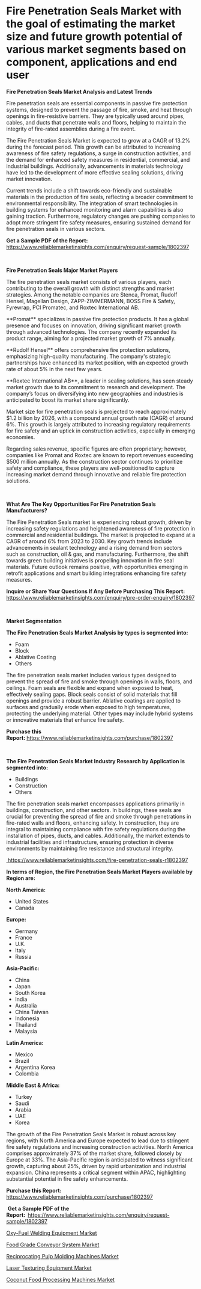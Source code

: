 <p><h1>Fire Penetration Seals Market with the goal of estimating the market size and future growth potential of various market segments based on component, applications and end user</h1></p><p><strong>Fire Penetration Seals Market Analysis and Latest Trends</strong></p>
<p><p>Fire penetration seals are essential components in passive fire protection systems, designed to prevent the passage of fire, smoke, and heat through openings in fire-resistive barriers. They are typically used around pipes, cables, and ducts that penetrate walls and floors, helping to maintain the integrity of fire-rated assemblies during a fire event.</p><p>The Fire Penetration Seals Market is expected to grow at a CAGR of 13.2% during the forecast period. This growth can be attributed to increasing awareness of fire safety regulations, a surge in construction activities, and the demand for enhanced safety measures in residential, commercial, and industrial buildings. Additionally, advancements in materials technology have led to the development of more effective sealing solutions, driving market innovation.</p><p>Current trends include a shift towards eco-friendly and sustainable materials in the production of fire seals, reflecting a broader commitment to environmental responsibility. The integration of smart technologies in building systems for enhanced monitoring and alarm capabilities is also gaining traction. Furthermore, regulatory changes are pushing companies to adopt more stringent fire safety measures, ensuring sustained demand for fire penetration seals in various sectors.</p></p>
<p><strong>Get a Sample PDF of the Report:&nbsp;</strong> <a href="https://www.reliablemarketinsights.com/enquiry/request-sample/1802397?utm_campaign=3520&utm_medium=2&utm_source=Github&utm_content=ia&utm_term=01042025&utm_id=fire-penetration-seals">https://www.reliablemarketinsights.com/enquiry/request-sample/1802397</a></p>
<p>&nbsp;</p>
<p><strong>Fire Penetration Seals Major Market Players</strong></p>
<p><p>The fire penetration seals market consists of various players, each contributing to the overall growth with distinct strengths and market strategies. Among the notable companies are Stenca, Promat, Rudolf Hensel, Magellan Design, ZAPP-ZIMMERMANN, BOSS Fire & Safety, Fyrewrap, PCI Promatec, and Roxtec International AB.</p><p>**Promat** specializes in passive fire protection products. It has a global presence and focuses on innovation, driving significant market growth through advanced technologies. The company recently expanded its product range, aiming for a projected market growth of 7% annually.</p><p>**Rudolf Hensel** offers comprehensive fire protection solutions, emphasizing high-quality manufacturing. The company's strategic partnerships have enhanced its market position, with an expected growth rate of about 5% in the next few years.</p><p>**Roxtec International AB**, a leader in sealing solutions, has seen steady market growth due to its commitment to research and development. The company’s focus on diversifying into new geographies and industries is anticipated to boost its market share significantly.</p><p>Market size for fire penetration seals is projected to reach approximately $1.2 billion by 2026, with a compound annual growth rate (CAGR) of around 6%. This growth is largely attributed to increasing regulatory requirements for fire safety and an uptick in construction activities, especially in emerging economies.</p><p>Regarding sales revenue, specific figures are often proprietary; however, companies like Promat and Roxtec are known to report revenues exceeding $500 million annually. As the construction sector continues to prioritize safety and compliance, these players are well-positioned to capture increasing market demand through innovative and reliable fire protection solutions.</p></p>
<p>&nbsp;</p>
<p><strong>What Are The Key Opportunities For Fire Penetration Seals Manufacturers?</strong></p>
<p><p>The Fire Penetration Seals market is experiencing robust growth, driven by increasing safety regulations and heightened awareness of fire protection in commercial and residential buildings. The market is projected to expand at a CAGR of around 6% from 2023 to 2030. Key growth trends include advancements in sealant technology and a rising demand from sectors such as construction, oil & gas, and manufacturing. Furthermore, the shift towards green building initiatives is propelling innovation in fire seal materials. Future outlook remains positive, with opportunities emerging in retrofit applications and smart building integrations enhancing fire safety measures.</p></p>
<p><strong>Inquire or Share Your Questions If Any Before Purchasing This Report:</strong> <a href="https://www.reliablemarketinsights.com/enquiry/pre-order-enquiry/1802397?utm_campaign=3520&utm_medium=2&utm_source=Github&utm_content=ia&utm_term=01042025&utm_id=fire-penetration-seals">https://www.reliablemarketinsights.com/enquiry/pre-order-enquiry/1802397</a></p>
<p>&nbsp;</p>
<p><strong>Market Segmentation</strong></p>
<p><strong>The Fire Penetration Seals Market Analysis by types is segmented into:</strong></p>
<p><ul><li>Foam</li><li>Block</li><li>Ablative Coating</li><li>Others</li></ul></p>
<p><p>The fire penetration seals market includes various types designed to prevent the spread of fire and smoke through openings in walls, floors, and ceilings. Foam seals are flexible and expand when exposed to heat, effectively sealing gaps. Block seals consist of solid materials that fill openings and provide a robust barrier. Ablative coatings are applied to surfaces and gradually erode when exposed to high temperatures, protecting the underlying material. Other types may include hybrid systems or innovative materials that enhance fire safety.</p></p>
<p><strong>Purchase this Report:&nbsp;</strong><a href="https://www.reliablemarketinsights.com/purchase/1802397?utm_campaign=3520&utm_medium=2&utm_source=Github&utm_content=ia&utm_term=01042025&utm_id=fire-penetration-seals">https://www.reliablemarketinsights.com/purchase/1802397</a></p>
<p>&nbsp;</p>
<p><strong>The Fire Penetration Seals Market Industry Research by Application is segmented into:</strong></p>
<p><ul><li>Buildings</li><li>Construction</li><li>Others</li></ul></p>
<p><p>The fire penetration seals market encompasses applications primarily in buildings, construction, and other sectors. In buildings, these seals are crucial for preventing the spread of fire and smoke through penetrations in fire-rated walls and floors, enhancing safety. In construction, they are integral to maintaining compliance with fire safety regulations during the installation of pipes, ducts, and cables. Additionally, the market extends to industrial facilities and infrastructure, ensuring protection in diverse environments by maintaining fire resistance and structural integrity.</p></p>
<p><a href="https://www.reliablemarketinsights.com/fire-penetration-seals-r1802397?utm_campaign=3520&utm_medium=2&utm_source=Github&utm_content=ia&utm_term=01042025&utm_id=fire-penetration-seals">&nbsp;https://www.reliablemarketinsights.com/fire-penetration-seals-r1802397</a></p>
<p><strong>In terms of Region, the Fire Penetration Seals Market Players available by Region are:</strong></p>
<p>
    <p> <strong> North America: </strong>
        <ul>
            <li>United States</li>
            <li>Canada</li>
        </ul>
        </p> 
    <p> <strong> Europe: </strong>
        <ul>
            <li>Germany</li>
            <li>France</li>
            <li>U.K.</li>
            <li>Italy</li>
            <li>Russia</li>
        </ul>
        </p> 
    <p> <strong> Asia-Pacific: </strong>
        <ul>
            <li>China</li>
            <li>Japan</li>
            <li>South Korea</li>
            <li>India</li>
            <li>Australia</li>
            <li>China Taiwan</li>
            <li>Indonesia</li>
            <li>Thailand</li>
            <li>Malaysia</li>
        </ul>
        </p> 
    <p> <strong> Latin America: </strong>
        <ul>
            <li>Mexico</li>
            <li>Brazil</li>
            <li>Argentina Korea</li>
            <li>Colombia</li>
        </ul>
        </p> 
    <p> <strong> Middle East & Africa: </strong>
        <ul>
            <li>Turkey</li>
            <li>Saudi</li>
            <li>Arabia</li>
            <li>UAE</li>
            <li>Korea</li>
        </ul>
    </p>
    </p>
<p><p>The growth of the Fire Penetration Seals Market is robust across key regions, with North America and Europe expected to lead due to stringent fire safety regulations and increasing construction activities. North America comprises approximately 37% of the market share, followed closely by Europe at 33%. The Asia-Pacific region is anticipated to witness significant growth, capturing about 25%, driven by rapid urbanization and industrial expansion. China represents a critical segment within APAC, highlighting substantial potential in fire safety enhancements.</p></p>
<p><strong>Purchase this Report: </strong><a href="https://www.reliablemarketinsights.com/purchase/1802397?utm_campaign=3520&utm_medium=2&utm_source=Github&utm_content=ia&utm_term=01042025&utm_id=fire-penetration-seals">https://www.reliablemarketinsights.com/purchase/1802397</a></p>
<p>&nbsp;<strong>Get a Sample PDF of the Report:&nbsp;&nbsp;</strong><a href="https://www.reliablemarketinsights.com/enquiry/request-sample/1802397?utm_campaign=3520&utm_medium=2&utm_source=Github&utm_content=ia&utm_term=01042025&utm_id=fire-penetration-seals">https://www.reliablemarketinsights.com/enquiry/request-sample/1802397</a></p>
<p><strong></strong></p>
<p><p><a href="https://www.linkedin.com/pulse/oxy-fuel-welding-equipment-market-analysis-report-2025-2032-key-lq5hf?utm_campaign=3520&utm_medium=2&utm_source=Github&utm_content=ia&utm_term=01042025&utm_id=fire-penetration-seals">Oxy-Fuel Welding Equipment Market</a></p><p><a href="https://www.linkedin.com/pulse/positive-outlook-food-grade-conveyor-system-market-trend-analysis-xtzie?utm_campaign=3520&utm_medium=2&utm_source=Github&utm_content=ia&utm_term=01042025&utm_id=fire-penetration-seals">Food Grade Conveyor System Market</a></p><p><a href="https://www.linkedin.com/pulse/reciprocating-pulp-molding-machines-market-trends-prediction-ofthe-z7zfe?utm_campaign=3520&utm_medium=2&utm_source=Github&utm_content=ia&utm_term=01042025&utm_id=fire-penetration-seals">Reciprocating Pulp Molding Machines Market</a></p><p><a href="https://www.linkedin.com/pulse/market-analysis-report-laser-texturing-equipment-anticipated-growth-cgeye?utm_campaign=3520&utm_medium=2&utm_source=Github&utm_content=ia&utm_term=01042025&utm_id=fire-penetration-seals">Laser Texturing Equipment Market</a></p><p><a href="https://www.linkedin.com/pulse/coconut-food-processing-machines-market-sizeshare-recent-development-jry6e?utm_campaign=3520&utm_medium=2&utm_source=Github&utm_content=ia&utm_term=01042025&utm_id=fire-penetration-seals">Coconut Food Processing Machines Market</a></p></p>